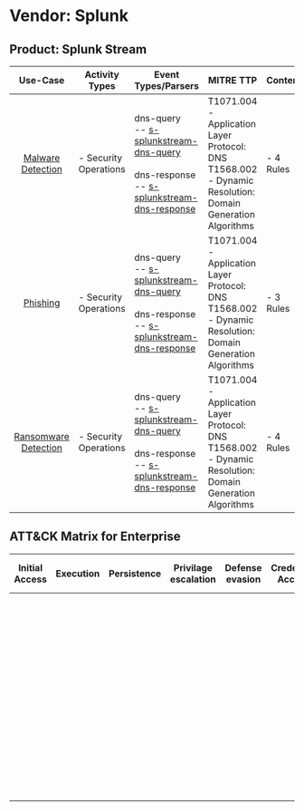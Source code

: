 Vendor: Splunk
==============
Product: Splunk Stream
----------------------
|                              Use-Case                               | Activity Types        | Event Types/Parsers                                                                                                                                                                                                       | MITRE TTP                                                                                                       | Content        |
|:-------------------------------------------------------------------:| --------------------- | ------------------------------------------------------------------------------------------------------------------------------------------------------------------------------------------------------------------------- | --------------------------------------------------------------------------------------------------------------- | -------------- |
|    [Malware Detection](../UseCases/usecase_malware_detection.md)    | - Security Operations |  dns-query<br> -- [s-splunkstream-dns-query](../Parsers/parserContent_s-splunkstream-dns-query.md)<br><br> dns-response<br> -- [s-splunkstream-dns-response](../Parsers/parserContent_s-splunkstream-dns-response.md)<br> | T1071.004 - Application Layer Protocol: DNS<br>T1568.002 - Dynamic Resolution: Domain Generation Algorithms<br> |  - 4 Rules<br> |
|             [Phishing](../UseCases/usecase_phishing.md)             | - Security Operations |  dns-query<br> -- [s-splunkstream-dns-query](../Parsers/parserContent_s-splunkstream-dns-query.md)<br><br> dns-response<br> -- [s-splunkstream-dns-response](../Parsers/parserContent_s-splunkstream-dns-response.md)<br> | T1071.004 - Application Layer Protocol: DNS<br>T1568.002 - Dynamic Resolution: Domain Generation Algorithms<br> |  - 3 Rules<br> |
| [Ransomware Detection](../UseCases/usecase_ransomware_detection.md) | - Security Operations |  dns-query<br> -- [s-splunkstream-dns-query](../Parsers/parserContent_s-splunkstream-dns-query.md)<br><br> dns-response<br> -- [s-splunkstream-dns-response](../Parsers/parserContent_s-splunkstream-dns-response.md)<br> | T1071.004 - Application Layer Protocol: DNS<br>T1568.002 - Dynamic Resolution: Domain Generation Algorithms<br> |  - 4 Rules<br> |

ATT&CK Matrix for Enterprise
----------------------------
| Initial Access | Execution | Persistence | Privilage escalation | Defense evasion | Credential Access | Discovery | Lateral Movement | Collection | Command and Control                                                                                                                                                                                                                                                                                                                                     | Exfiltration | Impact |
| -------------- | --------- | ----------- | -------------------- | --------------- | ----------------- | --------- | ---------------- | ---------- | ------------------------------------------------------------------------------------------------------------------------------------------------------------------------------------------------------------------------------------------------------------------------------------------------------------------------------------------------------- | ------------ | ------ |
|                |           |             |                      |                 |                   |           |                  |            | [Application Layer Protocol: DNS](https://attack.mitre.org/techniques/T1071/004)<br><br>[Dynamic Resolution](https://attack.mitre.org/techniques/T1568)<br><br>[Dynamic Resolution: Domain Generation Algorithms](https://attack.mitre.org/techniques/T1568/002)<br><br>[Application Layer Protocol](https://attack.mitre.org/techniques/T1071)<br><br> |              |        |